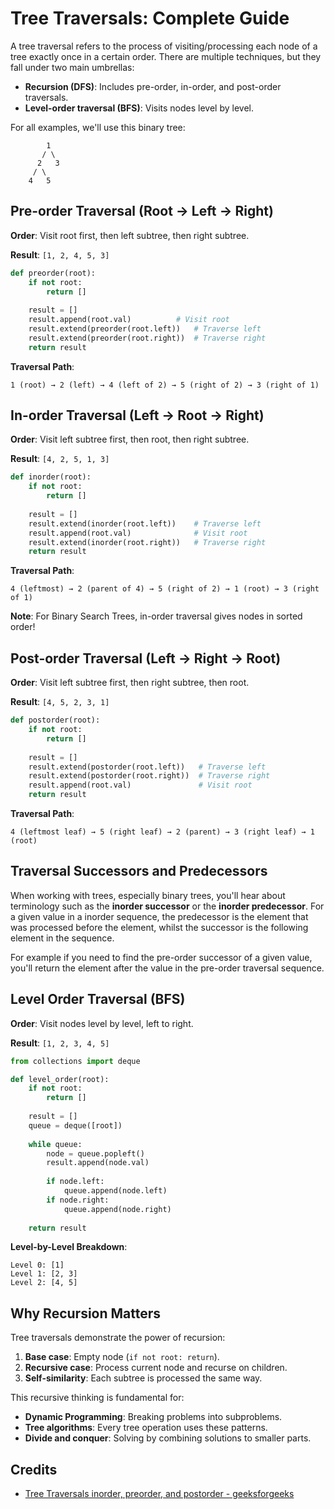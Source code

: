 # Tree Traversals: Complete Guide

A tree traversal refers to the process of visiting/processing each node of a tree exactly once in a certain order. There are multiple techniques, but they fall under two main umbrellas:

- **Recursion (DFS)**: Includes pre-order, in-order, and post-order traversals.
- **Level-order traversal (BFS)**: Visits nodes level by level.

For all examples, we'll use this binary tree:
```
        1
       / \
      2   3
     / \
    4   5
```

## Pre-order Traversal (Root → Left → Right)

**Order**: Visit root first, then left subtree, then right subtree.

**Result**: `[1, 2, 4, 5, 3]`

```python
def preorder(root):
    if not root:
        return []
    
    result = []
    result.append(root.val)          # Visit root
    result.extend(preorder(root.left))   # Traverse left
    result.extend(preorder(root.right))  # Traverse right
    return result
```

**Traversal Path**:
```
1 (root) → 2 (left) → 4 (left of 2) → 5 (right of 2) → 3 (right of 1)
```

## In-order Traversal (Left → Root → Right)

**Order**: Visit left subtree first, then root, then right subtree.

**Result**: `[4, 2, 5, 1, 3]`

```python
def inorder(root):
    if not root:
        return []
    
    result = []
    result.extend(inorder(root.left))    # Traverse left
    result.append(root.val)              # Visit root
    result.extend(inorder(root.right))   # Traverse right
    return result
```

**Traversal Path**:
```
4 (leftmost) → 2 (parent of 4) → 5 (right of 2) → 1 (root) → 3 (right of 1)
```

**Note**: For Binary Search Trees, in-order traversal gives nodes in sorted order!

## Post-order Traversal (Left → Right → Root)

**Order**: Visit left subtree first, then right subtree, then root.

**Result**: `[4, 5, 2, 3, 1]`

```python
def postorder(root):
    if not root:
        return []
    
    result = []
    result.extend(postorder(root.left))   # Traverse left
    result.extend(postorder(root.right))  # Traverse right
    result.append(root.val)               # Visit root
    return result
```

**Traversal Path**:
```
4 (leftmost leaf) → 5 (right leaf) → 2 (parent) → 3 (right leaf) → 1 (root)
```

## Traversal Successors and Predecessors
When working with trees, especially binary trees, you'll hear about terminology such as the **inorder successor** or the **inorder predecessor**. For a given value in a inorder sequence, the predecessor is the element that was processed before the element, whilst the successor is the following element in the sequence. 

For example if you need to find the pre-order successor of a given value, you'll return the element after the value in the pre-order traversal sequence.

## Level Order Traversal (BFS)

**Order**: Visit nodes level by level, left to right.

**Result**: `[1, 2, 3, 4, 5]`

```python
from collections import deque

def level_order(root):
    if not root:
        return []
    
    result = []
    queue = deque([root])
    
    while queue:
        node = queue.popleft()
        result.append(node.val)
        
        if node.left:
            queue.append(node.left)
        if node.right:
            queue.append(node.right)
    
    return result
```

**Level-by-Level Breakdown**:
```
Level 0: [1]
Level 1: [2, 3]
Level 2: [4, 5]
```

## Why Recursion Matters

Tree traversals demonstrate the power of recursion:

1. **Base case**: Empty node (`if not root: return`).
2. **Recursive case**: Process current node and recurse on children.
3. **Self-similarity**: Each subtree is processed the same way.

This recursive thinking is fundamental for:
- **Dynamic Programming**: Breaking problems into subproblems.
- **Tree algorithms**: Every tree operation uses these patterns.
- **Divide and conquer**: Solving by combining solutions to smaller parts.

## Credits
- [Tree Traversals inorder, preorder, and postorder - geeksforgeeks](https://www.geeksforgeeks.org/tree-traversals-inorder-preorder-and-postorder/)